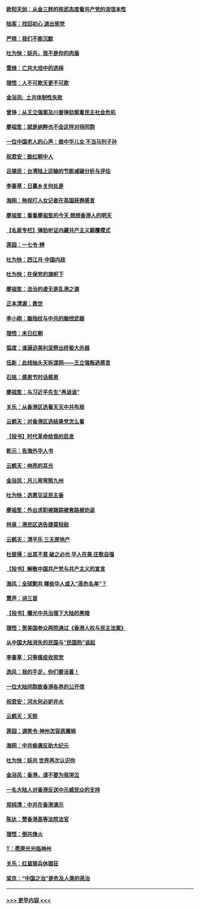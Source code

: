 #### [欧阳天剑：从金三胖的核武态度看共产党的流氓本性](../pages/nsc993/n11702238.md?t=12060744) 
#### [陆客：找回初心 退出邪党](../pages/nsc993/n11702213.md?t=12060744) 
#### [严晓：我们不能沉默](../pages/nsc993/n11702110.md?t=12060744) 
#### [吐为快：妖共，我不是你的肉盾](../pages/nsc993/n11701366.md?t=12060744) 
#### [雪绮：亡共大戏中的选择](../pages/nsc993/n11699922.md?t=12060744) 
#### [理悟：人不可欺天更不可欺](../pages/nsc993/n11699657.md?t=12060744) 
#### [金浴凤:  土共体制性失败](../pages/nsc993/n11699361.md?t=12060744) 
#### [曾铮：从王立强案及川普弹劾案看民主社会危机](../pages/nsc993/n11699318.md?t=12060744) 
#### [廖祖笙：就是纳粹也不会这样对待同胞](../pages/nsc993/n11697658.md?t=12060744) 
#### [一位中国老人的心声：做中华儿女 不当马列子孙](../pages/nsc993/n11697525.md?t=12060744) 
#### [祝君安：致红朝中人](../pages/nsc993/n11697518.md?t=12060744) 
#### [吕锡民：台湾陆上运输的节能减碳分析与评估](../pages/nsc993/n11694983.md?t=12060744) 
#### [李春草：日暮乡关何处是](../pages/nsc993/n11694805.md?t=12060744) 
#### [海网：殃视打人女记者在英国获罪感言](../pages/nsc993/n11693832.md?t=12060744) 
#### [廖祖笙：看看廖祖笙的今天 想想香港人的明天](../pages/nsc993/n11693707.md?t=12060744) 
#### [【名家专栏】弹劾听证内藏共产主义颠覆模式](../pages/nsc993/n11693563.md?t=12060744) 
#### [莲园：一七令‧辨](../pages/nsc993/n11692558.md?t=12060744) 
#### [吐为快：西江月·中国内政](../pages/nsc993/n11692071.md?t=12060744) 
#### [吐为快：在保党的旗帜下](../pages/nsc993/n11691188.md?t=12060744) 
#### [廖祖笙：法治的虚无是乱港之源](../pages/nsc993/n11690605.md?t=12060744) 
#### [正本清源：救世](../pages/nsc993/n11689134.md?t=12060744) 
#### [李小刚：脑指纹与中共的脑控武器](../pages/nsc993/n11688900.md?t=12060744) 
#### [理悟：末日红朝](../pages/nsc993/n11688829.md?t=12060744) 
#### [弧度：谁逼迫美利坚祭出终极大杀器](../pages/nsc993/n11688735.md?t=12060744) 
#### [伍新：此线抽头天拆谍网——王立强叛逃感言](../pages/nsc993/n11687981.md?t=12060744) 
#### [石铭：感恩节时话感恩](../pages/nsc993/n11687568.md?t=12060744) 
#### [廖祖笙：与习近平先生“再谈谈”](../pages/nsc993/n11687005.md?t=12060744) 
#### [关乐：从香港区选看天灭中共布局](../pages/nsc993/n11686647.md?t=12060744) 
#### [云鹤天：对香港区选结果党怎么看](../pages/nsc993/n11686216.md?t=12060744) 
#### [【投书】时代革命给我的启发](../pages/nsc993/n11684287.md?t=12060744) 
#### [乾元：告海外华人书](../pages/nsc993/n11684044.md?t=12060744) 
#### [云鹤天：响亮的耳光](../pages/nsc993/n11684254.md?t=12060744) 
#### [金浴凤：月儿弯弯照九州](../pages/nsc993/n11684231.md?t=12060744) 
#### [吐为快：选票见证民主香](../pages/nsc993/n11684206.md?t=12060744) 
#### [廖祖笙：外出求职被跟踪被套路被劝返](../pages/nsc993/n11683874.md?t=12060744) 
#### [林泉：港民区选告捷莫轻敌](../pages/nsc993/n11683930.md?t=12060744) 
#### [云鹤天：清平乐 三无房地产](../pages/nsc993/n11681521.md?t=12060744) 
#### [杜彼得：出其不意 破之必也 华人在美 庄敬自强](../pages/nsc993/n11679554.md?t=12060744) 
#### [【投书】解散中国共产党与共产主义的宣言](../pages/nsc993/n11679177.md?t=12060744) 
#### [海风：全球剿共 哪些华人或入“高危名单”？](../pages/nsc993/n11678617.md?t=12060744) 
#### [慧声：诗三首](../pages/nsc993/n11678848.md?t=12060744) 
#### [【投书】曝光中共治理下大陆的黑暗](../pages/nsc993/n11678674.md?t=12060744) 
#### [理悟：贺美国参众两院通过《香港人权与民主法案》](../pages/nsc993/n11678104.md?t=12060744) 
#### [从中国大陆消失的民国与“民国热”谈起](../pages/nsc993/n11678075.md?t=12060744) 
#### [李春草：只等瘟疫收邪党](../pages/nsc993/n11677308.md?t=12060744) 
#### [逸风：我的手足，你们要活着！](../pages/nsc993/n11676352.md?t=12060744) 
#### [一位大陆同胞致香港各界的公开信](../pages/nsc993/n11675761.md?t=12060744) 
#### [祝君安：河水何必妒井水](../pages/nsc993/n11675746.md?t=12060744) 
#### [云鹤天：天怒](../pages/nsc993/n11675718.md?t=12060744) 
#### [莲园：调笑令‧神州怎容恶魔祸](../pages/nsc993/n11675648.md?t=12060744) 
#### [海网：中共偷袭反助大纪元](../pages/nsc993/n11673515.md?t=12060744) 
#### [吐为快：妖共 世界再次认识你](../pages/nsc993/n11673506.md?t=12060744) 
#### [金浴凤：香港，请不要为我哭泣](../pages/nsc993/n11673248.md?t=12060744) 
#### [一名大陆人对香港反送中示威民众的支持](../pages/nsc993/n11672615.md?t=12060744) 
#### [郑纯清：中共在香港演示](../pages/nsc993/n11670539.md?t=12060744) 
#### [陈达：赞香港高等法院法官](../pages/nsc993/n11669542.md?t=12060744) 
#### [理悟：倒共烽火](../pages/nsc993/n11668844.md?t=12060744) 
#### [T：愿荣光光临神州](../pages/nsc993/n11668421.md?t=12060744) 
#### [关乐：红鼠狼兵休猖狂](../pages/nsc993/n11668378.md?t=12060744) 
#### [梁京：“中国之治”是危及人类的恶治](../pages/nsc993/n11668328.md?t=12060744) 

----
#### [ >>> 更早内容 <<< ](../indexes/nsc993-earlier.md)
